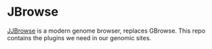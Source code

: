 # JBrowse
<a target="_blank" href="https://jbrowse.org/">JJBrowse</a> is a modern genome browser, replaces GBrowse.
This repo contains the plugins we need in our genomic sites.
